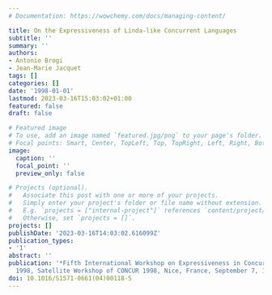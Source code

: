 ```yaml
---
# Documentation: https://wowchemy.com/docs/managing-content/

title: On the Expressiveness of Linda-like Concurrent Languages
subtitle: ''
summary: ''
authors:
- Antonio Brogi
- Jean-Marie Jacquet
tags: []
categories: []
date: '1998-01-01'
lastmod: 2023-03-16T15:03:02+01:00
featured: false
draft: false

# Featured image
# To use, add an image named `featured.jpg/png` to your page's folder.
# Focal points: Smart, Center, TopLeft, Top, TopRight, Left, Right, BottomLeft, Bottom, BottomRight.
image:
  caption: ''
  focal_point: ''
  preview_only: false

# Projects (optional).
#   Associate this post with one or more of your projects.
#   Simply enter your project's folder or file name without extension.
#   E.g. `projects = ["internal-project"]` references `content/project/deep-learning/index.md`.
#   Otherwise, set `projects = []`.
projects: []
publishDate: '2023-03-16T14:03:02.616099Z'
publication_types:
- '1'
abstract: ''
publication: '*Fifth International Workshop on Expressiveness in Concurrency, EXPRESS
  1998, Satellite Workshop of CONCUR 1998, Nice, France, September 7, 1998*'
doi: 10.1016/S1571-0661(04)00118-5
---
```

